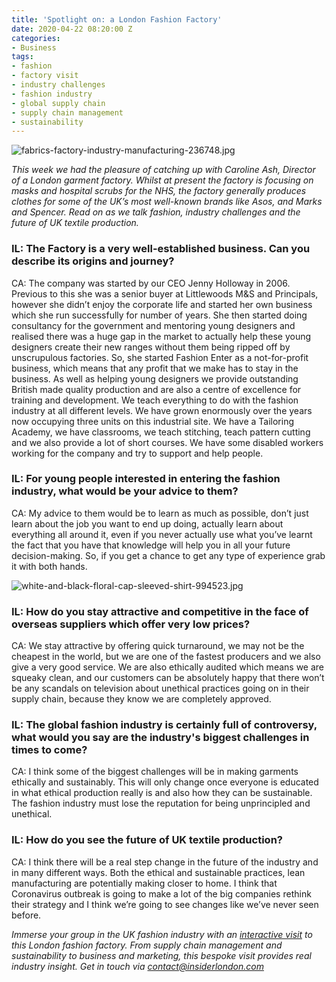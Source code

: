 ```yaml
---
title: 'Spotlight on: a London Fashion Factory'
date: 2020-04-22 08:20:00 Z
categories:
- Business
tags:
- fashion
- factory visit
- industry challenges
- fashion industry
- global supply chain
- supply chain management
- sustainability
---
```


![fabrics-factory-industry-manufacturing-236748.jpg](/uploads/fabrics-factory-industry-manufacturing-236748.jpg)

*This week we had the pleasure of catching up with Caroline Ash, Director of a London garment factory. Whilst at present the factory is focusing on masks and hospital scrubs for the NHS, the factory generally produces clothes for some of the UK’s most well-known brands like Asos, and Marks and Spencer. Read on as we talk fashion, industry challenges and the future of UK textile production.*



### IL: The Factory is a very well-established business. Can you describe its origins and journey?

CA: The company was started by our CEO Jenny Holloway in 2006. Previous to this she was a senior buyer at Littlewoods M&S and Principals, however she didn’t enjoy the corporate life and started her own business which she run successfully for number of years. She then started doing consultancy for the government and mentoring young designers and realised there was a huge gap in the market to actually help these young designers create their new ranges without them being ripped off by unscrupulous factories.  So, she started Fashion Enter as a not-for-profit business, which means that any profit that we make has to stay in the business. As well as helping young designers we provide outstanding British made quality production and are also a centre of excellence for training and development. We teach everything to do with the fashion industry at all different levels. We have grown enormously over the years now occupying three units on this industrial site. We have a Tailoring Academy, we have classrooms, we teach stitching, teach pattern cutting and we also provide a lot of short courses. We have some disabled workers working for the company and try to support and help people.

### IL: For young people interested in entering the fashion industry, what would be your advice to them?
CA: My advice to them would be to learn as much as possible, don’t just learn about the job you want to end up doing, actually learn about everything all around it, even if you never actually use what you’ve learnt the fact that you have that knowledge will help you in all your future decision-making. So, if you get a chance to get any type of experience grab it with both hands. 
 
![white-and-black-floral-cap-sleeved-shirt-994523.jpg](/uploads/white-and-black-floral-cap-sleeved-shirt-994523.jpg)

### IL: How do you stay attractive and competitive in the face of overseas suppliers which offer very low prices?
CA: We stay attractive by offering quick turnaround, we may not be the cheapest in the world, but we are one of the fastest producers and we also give a very good service. We are also ethically audited which means we are squeaky clean, and our customers can be absolutely happy that there won’t be any scandals on television about unethical practices going on in their supply chain, because they know we are completely approved. 
 
### IL: The global fashion industry is certainly full of controversy, what would you say are the industry's biggest challenges in times to come? 

CA: I think some of the biggest challenges will be in making garments ethically and sustainably. This will only change once everyone is educated in what ethical production really is and also how they can be sustainable. The fashion industry must lose the reputation for being unprincipled and unethical. 

### IL: How do you see the future of UK textile production?
CA: I think there will be a real step change in the future of the industry and in many different ways. Both the ethical and sustainable practices, lean manufacturing are potentially making closer to home. I think that Coronavirus outbreak is going to make a lot of the big companies rethink their strategy and I think we’re going to see changes like we’ve never seen before.



*Immerse your group in the UK fashion industry with an [interactive visit](https://www.insiderlondon.com/london/company-visits/) to this London fashion factory. From supply chain management and sustainability to business and marketing, this bespoke visit provides real industry insight. Get in touch via [contact@insiderlondon.com](mailto:contact@insiderlondon.com)*
